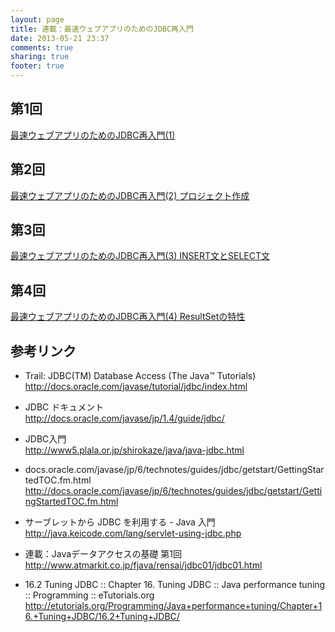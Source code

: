 ```yaml
---
layout: page
title: 連載：最速ウェブアプリのためのJDBC再入門
date: 2013-05-21 23:37
comments: true
sharing: true
footer: true
---
```


## 第1回

[最速ウェブアプリのためのJDBC再入門(1)](/blog/2013/05/21/dig-into-jdbc/)

## 第2回

[最速ウェブアプリのためのJDBC再入門(2) プロジェクト作成](/blog/2013/05/23/dig-into-jdbc-2-create-project/)

## 第3回

[最速ウェブアプリのためのJDBC再入門(3) INSERT文とSELECT文](/blog/2013/05/24/dig-into-jdbc-3/)

## 第4回

[最速ウェブアプリのためのJDBC再入門(4) ResultSetの特性](/blog/2013/05/27/dig-into-jdbc-4/)

## 参考リンク

* Trail: JDBC(TM) Database Access (The Java™ Tutorials)  
http://docs.oracle.com/javase/tutorial/jdbc/index.html

* JDBC ドキュメント  
http://docs.oracle.com/javase/jp/1.4/guide/jdbc/

* JDBC入門  
http://www5.plala.or.jp/shirokaze/java/java-jdbc.html

* docs.oracle.com/javase/jp/6/technotes/guides/jdbc/getstart/GettingStartedTOC.fm.html  
http://docs.oracle.com/javase/jp/6/technotes/guides/jdbc/getstart/GettingStartedTOC.fm.html

* サーブレットから JDBC を利用する - Java 入門  
http://java.keicode.com/lang/servlet-using-jdbc.php

* 連載：Javaデータアクセスの基礎 第1回  
http://www.atmarkit.co.jp/fjava/rensai/jdbc01/jdbc01.html

* 16.2 Tuning JDBC :: Chapter 16. Tuning JDBC :: Java performance tuning :: Programming :: eTutorials.org  
http://etutorials.org/Programming/Java+performance+tuning/Chapter+16.+Tuning+JDBC/16.2+Tuning+JDBC/


